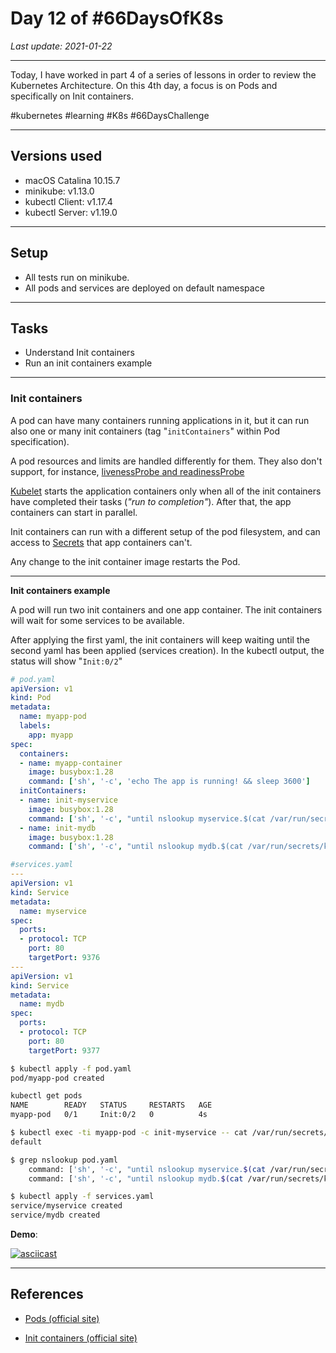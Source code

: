 # Day 12 of #66DaysOfK8s

_Last update: 2021-01-22_

---

Today, I have worked in part 4 of a series of lessons in order to review the Kubernetes Architecture.
On this 4th day, a focus is on Pods and specifically on Init containers.

#kubernetes #learning #K8s #66DaysChallenge

---

## Versions used

* macOS Catalina 10.15.7
* minikube: v1.13.0
* kubectl Client: v1.17.4
* kubectl Server: v1.19.0

---

## Setup

* All tests run on minikube.
* All pods and services are deployed on default namespace

---

## Tasks

* Understand Init containers
* Run an init containers example

---

### Init containers

A pod can have many containers running applications in it, but it can run also one or many init containers (tag "```initContainers```" within Pod specification).

A pod resources and limits are handled differently for them. They also don't support, for instance, [livenessProbe and readinessProbe](https://kubernetes.io/docs/tasks/configure-pod-container/configure-liveness-readiness-startup-probes/)

[Kubelet](https://github.com/jp-chl/66DaysOfK8s/tree/master/challenge/week02/day10) starts the application containers only when all of the init containers have completed their tasks (_"run to completion"_). After that, the app containers can start in parallel.

Init containers can run with a different setup of the pod filesystem, and can access to [Secrets](https://kubernetes.io/docs/concepts/configuration/secret/) that app containers can't.

Any change to the init container image restarts the Pod.

---

**Init containers example**

A pod will run two init containers and one app container. The init containers will wait for some services to be available.

After applying the first yaml, the init containers will keep waiting until the second yaml has been applied (services creation). In the kubectl output, the status will show "```Init:0/2```"

```yaml
# pod.yaml
apiVersion: v1
kind: Pod
metadata:
  name: myapp-pod
  labels:
    app: myapp
spec:
  containers:
  - name: myapp-container
    image: busybox:1.28
    command: ['sh', '-c', 'echo The app is running! && sleep 3600']
  initContainers:
  - name: init-myservice
    image: busybox:1.28
    command: ['sh', '-c', "until nslookup myservice.$(cat /var/run/secrets/kubernetes.io/serviceaccount/namespace).svc.cluster.local; do echo waiting for myservice; sleep 2; done"]
  - name: init-mydb
    image: busybox:1.28
    command: ['sh', '-c', "until nslookup mydb.$(cat /var/run/secrets/kubernetes.io/serviceaccount/namespace).svc.cluster.local; do echo waiting for mydb; sleep 2; done"]
```

```yaml
#services.yaml
---
apiVersion: v1
kind: Service
metadata:
  name: myservice
spec:
  ports:
  - protocol: TCP
    port: 80
    targetPort: 9376
---
apiVersion: v1
kind: Service
metadata:
  name: mydb
spec:
  ports:
  - protocol: TCP
    port: 80
    targetPort: 9377
```

```bash
$ kubectl apply -f pod.yaml
pod/myapp-pod created
```

```bash
kubectl get pods
NAME        READY   STATUS     RESTARTS   AGE
myapp-pod   0/1     Init:0/2   0          4s
```

```bash
$ kubectl exec -ti myapp-pod -c init-myservice -- cat /var/run/secrets/kubernetes.io/serviceaccount/namespace
default
```

```bash
$ grep nslookup pod.yaml
    command: ['sh', '-c', "until nslookup myservice.$(cat /var/run/secrets/kubernetes.io/serviceaccount/namespace).svc.cluster.local; do echo waiting for myservice; sleep 2; done"]
    command: ['sh', '-c', "until nslookup mydb.$(cat /var/run/secrets/kubernetes.io/serviceaccount/namespace).svc.cluster.local; do echo waiting for mydb; sleep 2; done"]
```

```bash
$ kubectl apply -f services.yaml
service/myservice created
service/mydb created
```

**Demo**:

[![asciicast](https://asciinema.org/a/FJtn3ju5OewbuajJrIlx7AZUu.svg)](https://asciinema.org/a/FJtn3ju5OewbuajJrIlx7AZUu)

---

## References

* [Pods (official site)](https://kubernetes.io/docs/concepts/workloads/pods/)

* [Init containers (official site)](https://kubernetes.io/docs/concepts/workloads/pods/init-containers/)
